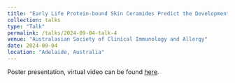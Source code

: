 ```yaml
---
title: "Early Life Protein-bound Skin Ceramides Predict the Development of Eczema"
collection: talks
type: "Talk"
permalink: /talks/2024-09-04-talk-4
venue: "Australasian Society of Clinical Immunology and Allergy"
date: 2024-09-04
location: "Adelaide, Australia"
---
```


Poster presentation, virtual video can be found [here](https://www.youtube.com/watch?v=DJfvj3-5Ptw).
